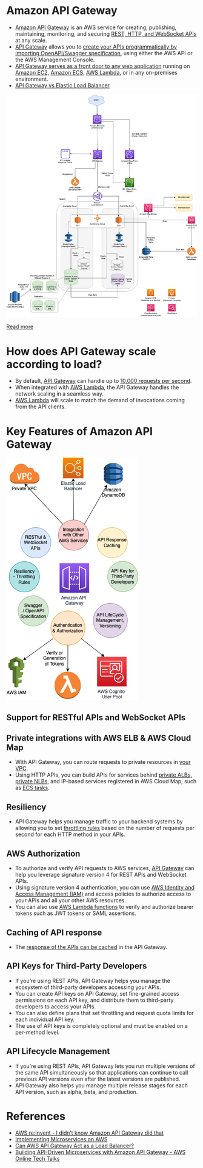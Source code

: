 
# Amazon API Gateway
- [Amazon API Gateway](https://docs.aws.amazon.com/apigateway/latest/developerguide/welcome.html) is an AWS service for creating, publishing, maintaining, monitoring, and securing [REST, HTTP, and WebSocket APIs](../../../1_HLDDesignComponents/2_APITechOptions/REST.md) at any scale.
- [API Gateway](https://docs.aws.amazon.com/apigateway/latest/developerguide/welcome.html) allows you to [create your APIs programmatically by importing OpenAPI/Swagger specification](../../../1_HLDDesignComponents/2_APITechOptions/API_Dev_Documentation/Swagger/OpenAPISpec.md), using either the AWS API or the AWS Management Console. 
- [API Gateway serves as a front door to any web application](https://aws.amazon.com/api-gateway/features/) running on [Amazon EC2](../../4_ComputeServices/AmazonEC2), [Amazon ECS](../../4_ComputeServices/AmazonECS), [AWS Lambda](../../4_ComputeServices/AWSLambda.md), or in any on-premises environment. 
- [API Gateway vs Elastic Load Balancer](../AmazonAPIGatewayVsELB.md)

![img.png](../../0_AWSDesigns/DesignScalableSystemWithRDMS/assets/DesignScalableSystemWithRelationalDBOnAWS.drawio.png)

[Read more](../../0_AWSDesigns/DesignScalableSystemWithRDMS/README.md)

# How does API Gateway scale according to load?
- By default, [API Gateway]() can handle up to [10,000 requests per second](../../../1_HLDDesignComponents/0_SystemGlossaries/LatencyThroughput.md).
- When integrated with [AWS Lambda](../../4_ComputeServices/AWSLambda.md), the API Gateway handles the network scaling in a seamless way.
- [AWS Lambda](../../4_ComputeServices/AWSLambda.md) will scale to match the demand of invocations coming from the API clients.

# Key Features of Amazon API Gateway

![img.png](assets/AmazonAPIGateway_Features.drawio.png)

## Support for RESTful APIs and WebSocket APIs

## Private integrations with AWS ELB & AWS Cloud Map
- With API Gateway, you can route requests to private resources in [your VPC](../AmazonVPC.md). 
- Using HTTP APIs, you can build APIs for services behind [private ALBs, private NLBs](../ElasticLoadBalancer/Readme.md), and IP-based services registered in AWS Cloud Map, such as [ECS tasks](../../4_ComputeServices/AmazonECS/README.md).
  
## Resiliency
- API Gateway helps you manage traffic to your backend systems by allowing you to set [throttling rules](../../../3_HLDDesignProblems/RateLimiterAPI) based on the number of requests per second for each HTTP method in your APIs.

## AWS Authorization
- To authorize and verify API requests to AWS services, [API Gateway]() can help you leverage signature version 4 for REST APIs and WebSocket APIs. 
- Using signature version 4 authentication, you can use [AWS Identity and Access Management (IAM)](../../2_SecurityAndIdentityServices/AWSIAM.md) and access policies to authorize access to your APIs and all your other AWS resources.
- You can also use [AWS Lambda functions](../../4_ComputeServices/AWSLambda.md) to verify and authorize bearer tokens such as JWT tokens or SAML assertions.

## Caching of API response
- The [response of the APIs can be cached](https://docs.aws.amazon.com/apigateway/latest/developerguide/api-gateway-caching.html) in the API Gateway.

## API Keys for Third-Party Developers
- If you’re using REST APIs, API Gateway helps you manage the ecosystem of third-party developers accessing your APIs.
- You can create API keys on API Gateway, set fine-grained access permissions on each API key, and distribute them to third-party developers to access your APIs. 
- You can also define plans that set throttling and request quota limits for each individual API key. 
- The use of API keys is completely optional and must be enabled on a per-method level.

## API Lifecycle Management
- If you're using REST APIs, API Gateway lets you run multiple versions of the same API simultaneously so that applications can continue to call previous API versions even after the latest versions are published. 
- API Gateway also helps you manage multiple release stages for each API version, such as alpha, beta, and production.

# References
- [AWS re:Invent - I didn’t know Amazon API Gateway did that](https://www.youtube.com/watch?v=yfJZc3sJZ8E)
- [Implementing Microservices on AWS](https://docs.aws.amazon.com/whitepapers/latest/microservices-on-aws/microservices.html)
- [Can AWS API Gateway Act as a Load Balancer?](https://dashbird.io/blog/can-api-gateway-act-load-balancer/)
- [Building API-Driven Microservices with Amazon API Gateway - AWS Online Tech Talks](https://www.youtube.com/watch?v=xkDcBssNd1g)